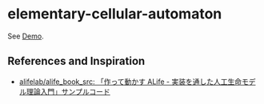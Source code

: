 # elementary-cellular-automaton

See [Demo](https://l1ck0h.github.io/elementary-cellular-automaton/).

## References and Inspiration

- [alifelab/alife_book_src: 「作って動かす ALife - 実装を通した人工生命モデル理論入門」サンプルコード](https://github.com/alifelab/alife_book_src)
